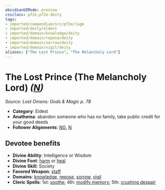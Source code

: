 ```yaml
---
obsidianUIMode: preview
cssclass: pf2e,pf2e-deity
tags:
- imported/compendium/src/pf2e/logm
- imported/deity/eldest
- imported/domain/knowledge/deity
- imported/domain/repose/deity
- imported/domain/sorrow/deity
- imported/domain/vigil/deity
aliases: ["The Lost Prince", "The Melancholy Lord"]
---
```

# The Lost Prince (The Melancholy Lord) *([N](neutral-b1.md))*  
*Source: Lost Omens: Gods & Magic p. 78*  

- **Category**: Eldest
- **Anathema**: abandon someone who has no family, take public credit for your good deeds
- **Follower Alignments**: [NG](neutral-good-b1.md), [N](neutral-b1.md)

## Devotee benefits

- **Divine Ability**: Intelligence or Wisdom
- **Divine Font**: [harm](../../spells/harm.md) or [heal](../../spells/heal.md)
- **Divine Skill**: Society
- **Favored Weapon**: [staff](../../equipment/items/staff.md)
- **Domains**: [knowledge](../domains.md#Knowledge), [repose](../domains.md#Repose), [sorrow](../domains.md#Sorrow), [vigil](../domains.md#Vigil)
- **Cleric Spells**: 1st: [soothe](../../spells/soothe.md); 4th: [modify memory](../../spells/modify-memory.md); 5th: [crushing despair](../../spells/crushing-despair.md)